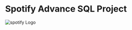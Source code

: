 # Spotify Advance SQL Project
![spotify Logo]("https://github.com/neha0697/Spotify-Data-Analysis/blob/main/spotify_logo.jpg")
